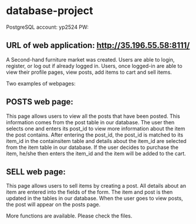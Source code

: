 # database-project
PostgreSQL account: yp2524
PW:  

## URL of web application: http://35.196.55.58:8111/

A Second-hand furniture market was created. Users are able to login, register, or log out if already logged in.
Users, once logged-in are able to view their profile pages, view posts, add items to cart and sell items.


Two examples of webpages:

## POSTS web page:
This page allows users to view all the posts that have been posted. 
This information comes from the post table in our database.
The user then selects one and enters its post_id to view more information about the item the post contains.
After entering the post_id, the post_id is matched to its item_id in the containsitem table and details about the item_id are selected from the item table in our database.
If the user decides to purchase the item, he/she then enters the item_id and the item will be added to the cart.

## SELL web page:
This page allows users to sell items by creating a post.
All details about an item are entered into the fields of the form.
The item and post is then updated in the tables in our database.
When the user goes to view posts, the post will appear on the posts page.

More functions are available. Please check the files.

